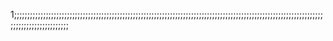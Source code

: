 1;;;;;;;;;;;;;;;;;;;;;;;;;;;;;;;;;;;;;;;;;;;;;;;;;;;;;;;;;;;;;;;;;;;;;;;;;;;;;;;;;;;;;;;;;;;;;;;;;;;;;;;;;;;;;;;;;;;;;;;;;;;;;;;;;;;;;;;;;;;
